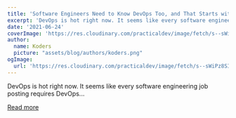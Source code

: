 ```yaml
---
title: 'Software Engineers Need to Know DevOps Too, and That Starts with CI/CD'
excerpt: 'DevOps is hot right now. It seems like every software engineering job posting requires DevOps...'
date: '2021-06-24'
coverImage: 'https://res.cloudinary.com/practicaldev/image/fetch/s--sWiPz8SI--/c_imagga_scale,f_auto,fl_progressive,h_420,q_auto,w_1000/https://dev-to-uploads.s3.amazonaws.com/uploads/articles/4r63kof169wo3kkiy8uu.jpeg'
author:
  name: Koders
  picture: "assets/blog/authors/koders.png"
ogImage:
  url: 'https://res.cloudinary.com/practicaldev/image/fetch/s--sWiPz8SI--/c_imagga_scale,f_auto,fl_progressive,h_420,q_auto,w_1000/https://dev-to-uploads.s3.amazonaws.com/uploads/articles/4r63kof169wo3kkiy8uu.jpeg'
---
```


DevOps is hot right now. It seems like every software engineering job posting requires DevOps...

[Read more](https://dev.to/thawkin3/software-engineers-need-to-know-devops-too-and-that-starts-with-ci-cd-47n8)
